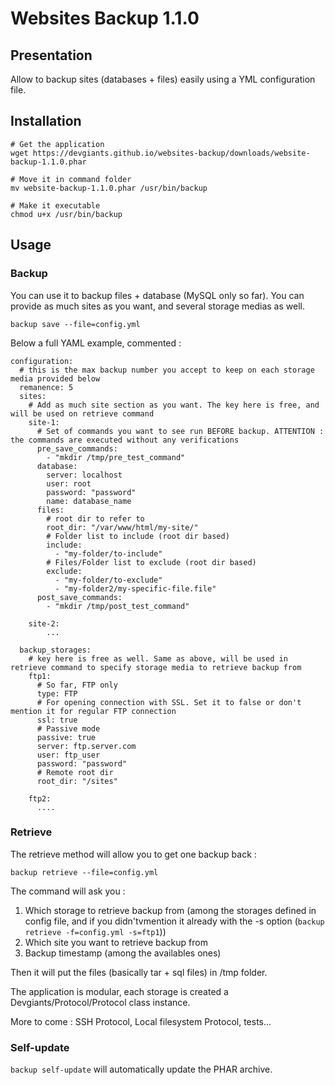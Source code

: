 # Websites Backup 1.1.0
## Presentation
Allow to backup sites (databases + files) easily using a YML configuration file.

## Installation

```
# Get the application
wget https://devgiants.github.io/websites-backup/downloads/website-backup-1.1.0.phar

# Move it in command folder
mv website-backup-1.1.0.phar /usr/bin/backup

# Make it executable
chmod u+x /usr/bin/backup
```

## Usage

### Backup
You can use it to backup files + database (MySQL only so far). You can provide as much sites as you want, and several storage medias as well.

`backup save --file=config.yml`

Below a full YAML example, commented :

```
configuration:
  # this is the max backup number you accept to keep on each storage media provided below
  remanence: 5
  sites:
    # Add as much site section as you want. The key here is free, and will be used on retrieve command
    site-1:
      # Set of commands you want to see run BEFORE backup. ATTENTION : the commands are executed without any verifications
      pre_save_commands:
        - "mkdir /tmp/pre_test_command"
      database:
        server: localhost
        user: root
        password: "password"
        name: database_name
      files:
        # root dir to refer to
        root_dir: "/var/www/html/my-site/"
        # Folder list to include (root dir based)
        include:
          - "my-folder/to-include"
        # Files/Folder list to exclude (root dir based)
        exclude:
          - "my-folder/to-exclude"
          - "my-folder2/my-specific-file.file"
      post_save_commands:
        - "mkdir /tmp/post_test_command"

    site-2:
        ...

  backup_storages:
    # key here is free as well. Same as above, will be used in retrieve command to specify storage media to retrieve backup from
    ftp1:
      # So far, FTP only
      type: FTP
      # For opening connection with SSL. Set it to false or don't mention it for regular FTP connection
      ssl: true
      # Passive mode
      passive: true
      server: ftp.server.com
      user: ftp_user
      password: "password"
      # Remote root dir
      root_dir: "/sites"

    ftp2:
      ....
```

### Retrieve

The retrieve method will allow you to get one backup back :

`backup retrieve --file=config.yml`

The command will ask you :
1. Which storage to retrieve backup from (among the storages defined in config file, and if you didn'tvmention it already with the -s option (`backup retrieve -f=config.yml -s=ftp1`))
2. Which site you want to retrieve backup from
3. Backup timestamp (among the availables ones)

Then it will put the files (basically tar + sql files) in /tmp folder.

The application is modular, each storage is created a Devgiants/Protocol/Protocol class instance.

More to come : SSH Protocol, Local filesystem Protocol, tests...

### Self-update
`backup self-update` will automatically update the PHAR archive.